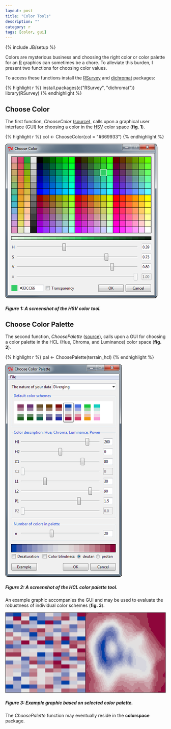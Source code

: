 ```yaml
---
layout: post
title: "Color Tools"
description: ""
category: r
tags: [color, gui]
---
```

{% include JB/setup %}

Colors are mysterious business and choosing the right color or color palette 
for an [R](http://www.r-project.org/) graphics can sometimes be a chore. 
To alleviate this burden, I present two functions for choosing color values.

To access these functions install the 
[RSurvey](http://cran.r-project.org/web/packages/RSurvey/) and 
[dichromat](http://cran.r-project.org/web/packages/dichromat/) packages:

{% highlight r %}
install.packages(c("RSurvey", "dichromat"))
library(RSurvey)
{% endhighlight %}

## Choose Color

The first function, *ChooseColor* 
([source](https://github.com/jfisher-usgs/RSurvey/blob/master/R/ChooseColor.R)), 
calls upon a graphical user interface (GUI) for choosing a color in the 
[HSV](http://en.wikipedia.org/wiki/HSL_and_HSV) color space (**fig. 1**).

{% highlight r %}
col <- ChooseColor(col = "#669933")
{% endhighlight %}

<div class="img-centered">
  <img src="/figs/2012-06-01/fig1.png" alt="fig1" title="Figure 1"/>
  <div class="caption">
    <h5>Figure 1: A screenshot of the HSV color tool.</h5> 
  </div>
</div>

## Choose Color Palette

The second function, *ChoosePalette* 
([source](https://github.com/jfisher-usgs/RSurvey/blob/master/R/ChoosePalette.R)),
calls upon a GUI for choosing a color palette in the HCL 
(Hue, Chroma, and Luminance) color space (**fig. 2**). 

{% highlight r %}
pal <- ChoosePalette(terrain_hcl)
{% endhighlight %}

<div class="img-centered">
  <img src="/figs/2012-06-01/fig2.png" alt="fig2" title="Figure 2"/>
  <div class="caption">
    <h5>Figure 2: A screenshot of the HCL color palette tool.</h5> 
  </div>
</div>

An example graphic accompanies the GUI and may be used to evaluate the 
robustness of individual color schemes (**fig. 3**).

<div class="img-centered">
  <img src="/figs/2012-06-01/fig3.png" alt="fig3" title="Figure 3"/>
  <div class="caption">
    <h5>Figure 3: Example graphic based on selected color palette.</h5> 
  </div>
</div>

The *ChoosePalette* function may eventually reside in the **colorspace** 
package.
